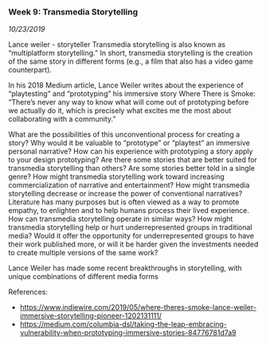### Week 9: Transmedia Storytelling
_10/23/2019_

Lance weiler - storyteller
Transmedia storytelling is also known as “multiplatform storytelling.”  In short, transmedia storytelling is the creation of the same story in different forms (e.g., a film that also has a video game counterpart).

In his 2018 Medium article, Lance Weiler writes about the experience of “playtesting” and “prototyping” his immersive story Where There is Smoke:   “There’s never any way to know what will come out of prototyping before we actually do it, which is precisely what excites me the most about collaborating with a community.”

What are the possibilities of this unconventional process for creating a story? Why would it be valuable to “prototype” or “playtest” an immersive personal narrative? How can his experience with prototyping a story apply to your design prototyping?
Are there some stories that are better suited for transmedia storytelling than others? Are some stories better told in a single genre?
How might transmedia storytelling work toward increasing commercialization of narrative and entertainment?
How might transmedia storytelling decrease or increase the power of conventional narratives?
Literature has many purposes but is often viewed as a way to promote empathy, to enlighten and to help humans process their lived experience.  How can transmedia storytelling operate in similar ways?
How might transmedia storytelling help or hurt underrepresented groups in traditional media? Would it offer the opportunity for underrepresented groups to have their work published more, or will it be harder given the investments needed to create multiple versions of the same work?

Lance Weiler has made some recent breakthroughs in storytelling, with unique combinations of different media forms

References:
- https://www.indiewire.com/2019/05/where-theres-smoke-lance-weiler-immersive-storytelling-pioneer-1202131111/
- https://medium.com/columbia-dsl/taking-the-leap-embracing-vulnerability-when-prototyping-immersive-stories-84776781d7a9
